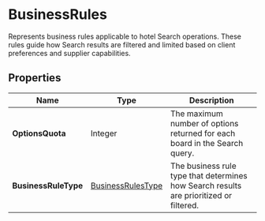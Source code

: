 # BusinessRules

Represents business rules applicable to hotel Search operations.
These rules guide how Search results are filtered and limited based on client preferences 
and supplier capabilities.

## Properties

| Name | Type | Description |
|------|------|-------------|
| **OptionsQuota** | Integer | The maximum number of options returned for each board in the Search query. |
| **BusinessRuleType** | [BusinessRulesType](/docs/apis/for-sellers/connectors-pull-developers-api/api-reference/businessrulestype) | The business rule type that determines how Search results are prioritized or filtered. |

